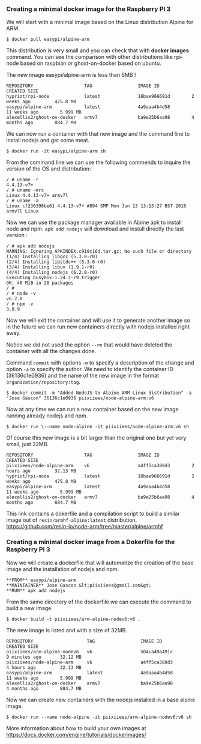 
### Creating a minimal docker image for the Raspberry PI 3

We will start with a minimal image based on the Linux distribution Alpine for
ARM

```
$ docker pull easypi/alpine-arm  
```

This distribution is very small and you can check that with **docker images**
command. You can see the comparison with other distributions like rpi-node
based on raspbian or ghost-on-docker based on ubuntu.

The new image easypi/alpine-arm is less than 6MB !


```
REPOSITORY                   TAG                 IMAGE ID            CREATED SIZE
hypriot/rpi-node             latest              16bae966691d        2 weeks ago         475.8 MB
easypi/alpine-arm            latest              4a9aaa4b4d58        11 weeks ago        5.999 MB
alexellis2/ghost-on-docker   armv7               ba9e25b6aa98        4 months ago        884.7 MB
```

We can now run a container with that new image and the command line to install
nodejs and get some meat.

```
$ docker run -it easypi/alpine-arm sh
```

From the command line we can use the following commends to inquire the version of the OS and distribution:

```
/ # uname -r
4.4.13-v7+
/ # uname -mrs
Linux 4.4.13-v7+ armv7l
/ # uname -a
Linux cf230398be61 4.4.13-v7+ #894 SMP Mon Jun 13 13:13:27 BST 2016 armv7l Linux
```

Now we can use the package manager available in Alpine apk to install node and
npm. `apk add nodejs` will download and install directly the last version :


```  
/ # apk add nodejs
WARNING: Ignoring APKINDEX.c919c16d.tar.gz: No such file or directory
(1/4) Installing libgcc (5.3.0-r0)
(2/4) Installing libstdc++ (5.3.0-r0)
(3/4) Installing libuv (1.9.1-r0)
(4/4) Installing nodejs (6.2.0-r0)
Executing busybox-1.24.2-r9.trigger
OK: 40 MiB in 20 packages
/ #  
/ # node -v
v6.2.0
/ # npm -v
3.8.9
```

Now we will exit the container and will use it to generate another image so in the future we can run new containers directly with nodejs installed right
away.

Notice we did not used the option `--rm` that would have deleted the
container with all the changes done.

Command `commit` with options `-m` to specify a description of the change
and option `-a` to specify the author. We need to identify the container ID
(36136c1e0936) and the name of the new image in the format
`organization/repository:tag`.

```
$ docker commit -m "Added NodeJS to Alpine ARM Linux distribution" -a "Jose Gascon" 36136c1e0936 piixiiees/node-alpine-arm:v6  
```

Now at any time we can run a new container based on the new image running
already nodejs and npm.

```
$ docker run \--name node-alpine -it piixiiees/node-alpine-arm:v6 sh
```

Of course this new image is a bit larger than the original one but yet very
small, just 32MB.

```
REPOSITORY                   TAG                 IMAGE ID            CREATED SIZE
piixiiees/node-alpine-arm    v6                  a4ff5ca388d3        2 hours ago         32.13 MB
hypriot/rpi-node             latest              16bae966691d        2 weeks ago         475.8 MB
easypi/alpine-arm            latest              4a9aaa4b4d58        11 weeks ago        5.999 MB
alexellis2/ghost-on-docker   armv7               ba9e25b6aa98        4 months ago        884.7 MB
```

This link contains a dokerfile and a compilation script to build a similar
image out of `resin/armhf-alpine:latest` distribution.
<https://github.com/resin-io/node-arm/tree/master/alpine/armhf>

### Creating a minimal docker image from a Dokerfile for the Raspberry PI 3

Now we will create a dockerfile that will automatize the creation of the base
image and the installation of nodejs and npm.

```
**FROM** easypi/alpine-arm
**MAINTAINER** Jose Gascon &lt;piixiiees@gmail.com&gt;
**RUN** apk add nodejs
```

From the same directory of the dockerfile we can execute the command to build
a new image.

```
$ docker build -t piixiiees/arm-alpine-nodev6:v6 .
```

The new image is listed and with a size of 32MB.

```
REPOSITORY                    TAG                 IMAGE ID            CREATED SIZE
piixiiees/arm-alpine-nodev6   v6                  504ca49a491c        9 minutes ago       32.12 MB
piixiiees/node-alpine-arm     v6                  a4ff5ca388d3        4 hours ago         32.13 MB
easypi/alpine-arm             latest              4a9aaa4b4d58        11 weeks ago        5.999 MB
alexellis2/ghost-on-docker    armv7               ba9e25b6aa98        4 months ago        884.7 MB
```

Now we can create new containers with the nodejs installed in a base alpine
image.

```
$ docker run --name node-alpine -it piixiiees/arm-alpine-nodev6:v6 sh
```

More information about how to build your own images at
<https://docs.docker.com/engine/tutorials/dockerimages/>
